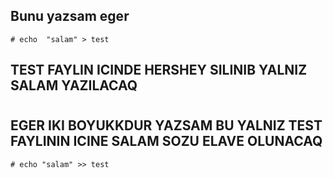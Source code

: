 
 ## Bunu yazsam eger
    # echo  "salam" > test 
## TEST FAYLIN ICINDE HERSHEY SILINIB YALNIZ SALAM YAZILACAQ

#

## EGER IKI  BOYUKKDUR YAZSAM BU YALNIZ TEST FAYLININ ICINE SALAM SOZU ELAVE OLUNACAQ
    # echo "salam" >> test
